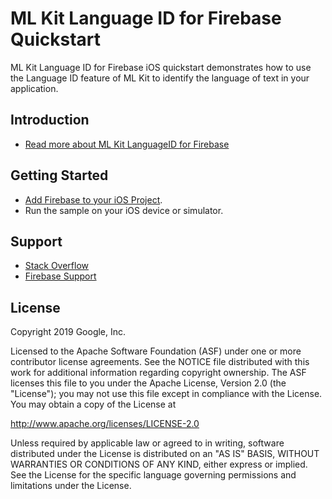 ML Kit Language ID for Firebase Quickstart
=======================

ML Kit Language ID for Firebase iOS quickstart demonstrates how to use the Language ID feature of ML Kit to
identify the language of text in your application.

Introduction
------------

- [Read more about ML Kit LanguageID for Firebase](https://firebase.google.com/docs/ml-kit/ios/identify-languages)

Getting Started
---------------

- [Add Firebase to your iOS Project](https://firebase.google.com/docs/ios/setup).
- Run the sample on your iOS device or simulator.

Support
-------

- [Stack Overflow](https://stackoverflow.com/questions/tagged/firebase-mlkit)
- [Firebase Support](https://firebase.google.com/support/)

License
-------

Copyright 2019 Google, Inc.

Licensed to the Apache Software Foundation (ASF) under one or more contributor
license agreements.  See the NOTICE file distributed with this work for
additional information regarding copyright ownership.  The ASF licenses this
file to you under the Apache License, Version 2.0 (the "License"); you may not
use this file except in compliance with the License.  You may obtain a copy of
the License at

  http://www.apache.org/licenses/LICENSE-2.0

Unless required by applicable law or agreed to in writing, software
distributed under the License is distributed on an "AS IS" BASIS, WITHOUT
WARRANTIES OR CONDITIONS OF ANY KIND, either express or implied.  See the
License for the specific language governing permissions and limitations under
the License.
